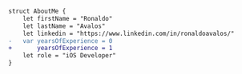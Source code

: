 ```diff

struct AboutMe {
    let firstName = "Ronaldo"
    let lastName = "Avalos"
    let linkedin = "https://www.linkedin.com/in/ronaldoavalos/"
-   var yearsOfExperience = 0
+       yearsOfExperience = 1
    let role = "iOS Developer"
}

```
<!--
**ronaldo-avalos/ronaldo-avalos** is a ✨ _special_ ✨ repository because its `README.md` (this file) appears on your GitHub profile.

Here are some ideas to get you started:

- 🔭 I’m currently working on ...
- 🌱 I’m currently learning ...
- 👯 I’m looking to collaborate on ...
- 🤔 I’m looking for help with ...
- 💬 Ask me about ...
- 📫 How to reach me: ...
- 😄 Pronouns: ...
- ⚡ Fun fact: ...
-->
